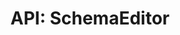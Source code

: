 ---
comment: "/**\n * The editor for schemas\n *\n * @memberof HashBrown.Client.Views.Editors\n */"
meta:
    range:
        - 452
        - 4678
    filename: SchemaEditor.js
    lineno: 17
    columnno: 0
    path: /home/mrzapp/Development/Web/hashbrown-cms/src/Client/Views/Editors
    code:
        id: astnode100024585
        name: SchemaEditor
        type: ClassDeclaration
        paramnames:
            - params
classdesc: 'The editor for schemas'
memberof: HashBrown.Client.Views.Editors
name: SchemaEditor
longname: HashBrown.Client.Views.Editors.SchemaEditor
kind: class
scope: static
params: []
methods:
    -
        comment: "/**\n     * Event: Click advanced. Routes to the JSON editor\n     */"
        meta:
            range:
                - 659
                - 762
            filename: SchemaEditor.js
            lineno: 27
            columnno: 4
            path: /home/mrzapp/Development/Web/hashbrown-cms/src/Client/Views/Editors
            code:
                id: astnode100024605
                name: 'SchemaEditor#onClickAdvanced'
                type: MethodDefinition
                paramnames: []
            vars:
                "": null
        description: 'Event: Click advanced. Routes to the JSON editor'
        name: onClickAdvanced
        longname: 'HashBrown.Client.Views.Editors.SchemaEditor#onClickAdvanced'
        kind: function
        memberof: HashBrown.Client.Views.Editors.SchemaEditor
        scope: instance
        params: []
    -
        comment: "/**\n     * Event: Click save. Posts the model to the modelUrl\n     */"
        meta:
            range:
                - 846
                - 1369
            filename: SchemaEditor.js
            lineno: 34
            columnno: 4
            path: /home/mrzapp/Development/Web/hashbrown-cms/src/Client/Views/Editors
            code:
                id: astnode100024622
                name: 'SchemaEditor#onClickSave'
                type: MethodDefinition
                paramnames: []
            vars:
                "": null
        description: 'Event: Click save. Posts the model to the modelUrl'
        name: onClickSave
        longname: 'HashBrown.Client.Views.Editors.SchemaEditor#onClickSave'
        kind: function
        memberof: HashBrown.Client.Views.Editors.SchemaEditor
        scope: instance
        params: []
    -
        comment: "/**\n     * Renders the icon editor\n     *  \n     * @return {Object} element\n     */"
        meta:
            range:
                - 1463
                - 1913
            filename: SchemaEditor.js
            lineno: 58
            columnno: 4
            path: /home/mrzapp/Development/Web/hashbrown-cms/src/Client/Views/Editors
            code:
                id: astnode100024707
                name: 'SchemaEditor#renderIconEditor'
                type: MethodDefinition
                paramnames: []
            vars:
                "": null
        description: 'Renders the icon editor'
        returns:
            -
                type:
                    names:
                        - Object
                description: element
        name: renderIconEditor
        longname: 'HashBrown.Client.Views.Editors.SchemaEditor#renderIconEditor'
        kind: function
        memberof: HashBrown.Client.Views.Editors.SchemaEditor
        scope: instance
        params: []
    -
        comment: "/**\n     * Renders a single field\n     *\n     * @param {String} label\n     * @param {HTMLElement} content\n     * @param {Boolean} isVertical\n     *\n     * @return {HTMLElement} Editor element\n     */"
        meta:
            range:
                - 2123
                - 2474
            filename: SchemaEditor.js
            lineno: 80
            columnno: 4
            path: /home/mrzapp/Development/Web/hashbrown-cms/src/Client/Views/Editors
            code:
                id: astnode100024773
                name: 'SchemaEditor#renderField'
                type: MethodDefinition
                paramnames:
                    - label
                    - $content
                    - isVertical
            vars:
                "": null
        description: 'Renders a single field'
        params:
            -
                type:
                    names:
                        - String
                name: label
            -
                type:
                    names:
                        - HTMLElement
                name: content
            -
                type:
                    names:
                        - Boolean
                name: isVertical
        returns:
            -
                type:
                    names:
                        - HTMLElement
                description: 'Editor element'
        name: renderField
        longname: 'HashBrown.Client.Views.Editors.SchemaEditor#renderField'
        kind: function
        memberof: HashBrown.Client.Views.Editors.SchemaEditor
        scope: instance
    -
        comment: "/**\n     * Renders all fields\n     *\n     * @return {Object} element\n     */"
        meta:
            range:
                - 2561
                - 3521
            filename: SchemaEditor.js
            lineno: 98
            columnno: 4
            path: /home/mrzapp/Development/Web/hashbrown-cms/src/Client/Views/Editors
            code:
                id: astnode100024814
                name: 'SchemaEditor#renderFields'
                type: MethodDefinition
                paramnames: []
            vars:
                "": null
        description: 'Renders all fields'
        returns:
            -
                type:
                    names:
                        - Object
                description: element
        name: renderFields
        longname: 'HashBrown.Client.Views.Editors.SchemaEditor#renderFields'
        kind: function
        memberof: HashBrown.Client.Views.Editors.SchemaEditor
        scope: instance
        params: []
    -
        comment: "/**\n     * Renders this editor\n     */"
        meta:
            range:
                - 3570
                - 4676
            filename: SchemaEditor.js
            lineno: 132
            columnno: 4
            path: /home/mrzapp/Development/Web/hashbrown-cms/src/Client/Views/Editors
            code:
                id: astnode100024965
                name: 'SchemaEditor#template'
                type: MethodDefinition
                paramnames: []
            vars:
                "": null
        description: 'Renders this editor'
        name: template
        longname: 'HashBrown.Client.Views.Editors.SchemaEditor#template'
        kind: function
        memberof: HashBrown.Client.Views.Editors.SchemaEditor
        scope: instance
        params: []
shortname: SchemaEditor
layout: docPage
permalink: /docs/hashbrown/client/views/editors/schemaeditor/
title: 'API: SchemaEditor'
description: 'The editor for schemas'

---